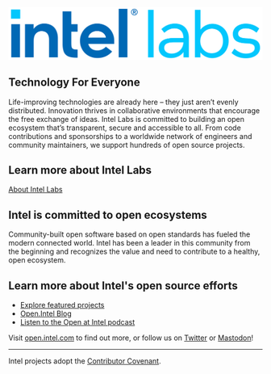 ![Welcome to Intel Labs](https://github.com/IntelLabs/.github/blob/main/profile/images/intel-labs-horizontal-rgb-72.png) 

## Technology For Everyone  

Life-improving technologies are already here – they just aren’t evenly distributed. Innovation thrives in collaborative environments that encourage the free exchange of ideas. Intel Labs is committed to building an open ecosystem that’s transparent, secure and accessible to all. From code contributions and sponsorships to a worldwide network of engineers and community maintainers, we support hundreds of open source projects.  

## Learn more about Intel Labs
[About Intel Labs](https://www.intel.com/content/www/us/en/research/about-labs.html?wapkw=intel%20labs)

## Intel is committed to open ecosystems

Community-built open software based on open standards has fueled the modern connected world. Intel has been a leader in this community from the beginning and recognizes the value and need to contribute to a healthy, open ecosystem. 

## Learn more about Intel's open source efforts

* [Explore featured projects](https://www.intel.com/content/www/us/en/developer/topic-technology/open/overview.html#introtext_1376301626)
* [Open.Intel Blog](https://community.intel.com/t5/Blogs/Tech-Innovation/open-intel/bg-p/open-intel)
* [Listen to the Open at Intel podcast](https://openatintel.podbean.com/)

Visit [open.intel.com](https://open.intel.com) to find out more, or follow us on [Twitter](https://twitter.com/OpenAtIntel) or [Mastodon](https://community.intel.com/t5/Blogs/Tech-Innovation/open-intel/Twitter-Exodus-Devs-Leave-but-Big-Tech-Won-t-Land-in-the/post/1431977)!


----

Intel projects adopt the [Contributor Covenant](https://www.contributor-covenant.org/). 
